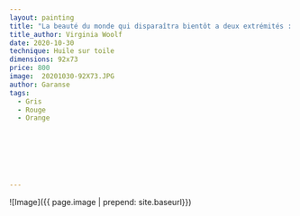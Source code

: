 ```yaml
---
layout: painting
title: "La beauté du monde qui disparaîtra bientôt a deux extrémités : celle du rire, et celle de l'angoisee, coupant le coeur en deux."                     
title_author: Virginia Woolf                                            
date: 2020-10-30
technique: Huile sur toile 
dimensions: 92x73
price: 800
image:  20201030-92X73.JPG
author: Garanse
tags:
  - Gris
  - Rouge
  - Orange
  
  
  
  
  
  
  
---
```

![Image]({{ page.image | prepend: site.baseurl}})

